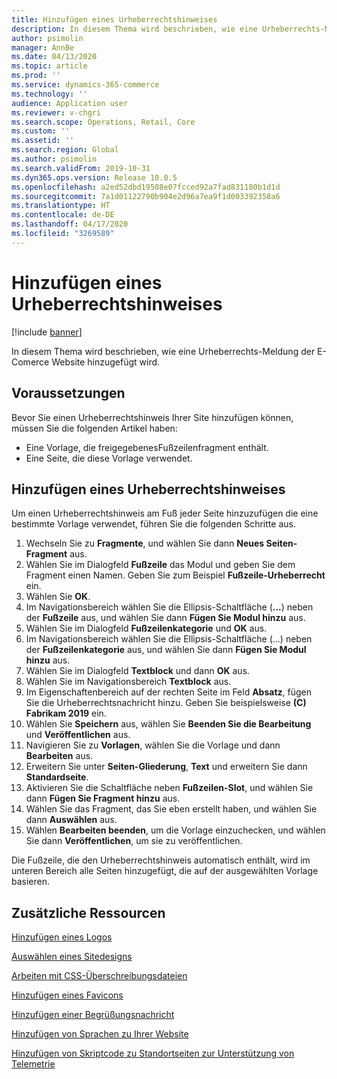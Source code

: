 ```yaml
---
title: Hinzufügen eines Urheberrechtshinweises
description: In diesem Thema wird beschrieben, wie eine Urheberrechts-Meldung der E-Comerce Website hinzugefügt wird.
author: psimolin
manager: AnnBe
ms.date: 04/13/2020
ms.topic: article
ms.prod: ''
ms.service: dynamics-365-commerce
ms.technology: ''
audience: Application user
ms.reviewer: v-chgri
ms.search.scope: Operations, Retail, Core
ms.custom: ''
ms.assetid: ''
ms.search.region: Global
ms.author: psimolin
ms.search.validFrom: 2019-10-31
ms.dyn365.ops.version: Release 10.0.5
ms.openlocfilehash: a2ed52dbd19508e07fcced92a7fad831180b1d1d
ms.sourcegitcommit: 7a1d01122790b904e2d96a7ea9f1d003392358a6
ms.translationtype: HT
ms.contentlocale: de-DE
ms.lasthandoff: 04/17/2020
ms.locfileid: "3269589"
---
```

# <a name="add-a-copyright-notice"></a>Hinzufügen eines Urheberrechtshinweises

[!include [banner](includes/banner.md)]

In diesem Thema wird beschrieben, wie eine Urheberrechts-Meldung der E-Comerce Website hinzugefügt wird.

## <a name="prerequisites"></a>Voraussetzungen

Bevor Sie einen Urheberrechtshinweis Ihrer Site hinzufügen können, müssen Sie die folgenden Artikel haben:

- Eine Vorlage, die freigegebenesFußzeilenfragment enthält.
- Eine Seite, die diese Vorlage verwendet.

## <a name="add-a-copyright-notice"></a>Hinzufügen eines Urheberrechtshinweises

Um einen Urheberrechtshinweis am Fuß jeder Seite hinzuzufügen die eine bestimmte Vorlage verwendet, führen Sie die folgenden Schritte aus.

1. Wechseln Sie zu **Fragmente**, und wählen Sie dann **Neues Seiten-Fragment** aus.
1. Wählen Sie im Dialogfeld **Fußzeile** das Modul und geben Sie dem Fragment einen Namen. Geben Sie zum Beispiel **Fußzeile-Urheberrecht** ein.
1. Wählen Sie **OK**.
1. Im Navigationsbereich wählen Sie die Ellipsis-Schaltfläche (**...**) neben der **Fußzeile** aus, und wählen Sie dann **Fügen Sie Modul hinzu** aus.
1. Wählen Sie im Dialogfeld **Fußzeilenkategorie** und **OK** aus.
1. Im Navigationsbereich wählen Sie die Ellipsis-Schaltfläche (...) neben der **Fußzeilenkategorie** aus, und wählen Sie dann **Fügen Sie Modul hinzu** aus.
1. Wählen Sie im Dialogfeld **Textblock** und dann **OK** aus.
1. Wählen Sie im Navigationsbereich **Textblock** aus.
1. Im Eigenschaftenbereich auf der rechten Seite im Feld **Absatz**, fügen Sie die Urheberrechtsnachricht hinzu. Geben Sie beispielsweise **(C) Fabrikam 2019** ein.
1. Wählen Sie **Speichern** aus, wählen Sie **Beenden Sie die Bearbeitung** und **Veröffentlichen** aus.
1. Navigieren Sie zu **Vorlagen**, wählen Sie die Vorlage und dann **Bearbeiten** aus.
1. Erweitern Sie unter **Seiten-Gliederung**, **Text** und erweitern Sie dann **Standardseite**.
1. Aktivieren Sie die Schaltfläche neben **Fußzeilen-Slot**, und wählen Sie dann **Fügen Sie Fragment hinzu** aus.
1. Wählen Sie das Fragment, das Sie eben erstellt haben, und wählen Sie dann **Auswählen** aus.
1. Wählen **Bearbeiten beenden**, um die Vorlage einzuchecken, und wählen Sie dann **Veröffentlichen**, um sie zu veröffentlichen.

Die Fußzeile, die den Urheberrechtshinweis automatisch enthält, wird im unteren Bereich alle Seiten hinzugefügt, die auf der ausgewählten Vorlage basieren.

## <a name="additional-resources"></a>Zusätzliche Ressourcen

[Hinzufügen eines Logos](add-logo.md)

[Auswählen eines Sitedesigns](select-site-theme.md)

[Arbeiten mit CSS-Überschreibungsdateien](css-override-files.md)

[Hinzufügen eines Favicons](add-favicon.md)

[Hinzufügen einer Begrüßungsnachricht](add-welcome-message.md)

[Hinzufügen von Sprachen zu Ihrer Website](add-languages-to-site.md)

[Hinzufügen von Skriptcode zu Standortseiten zur Unterstützung von Telemetrie](add-telemetry.md)

